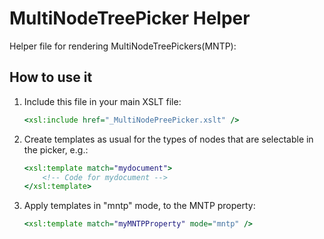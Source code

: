 # MultiNodeTreePicker Helper

Helper file for rendering MultiNodeTreePickers(MNTP):

## How to use it

1. Include this file in your main XSLT file:

	```xslt
	<xsl:include href="_MultiNodePreePicker.xslt" />
	```
	
2. Create templates as usual for the types of nodes that are selectable in the picker, e.g.:

	```xslt
	<xsl:template match="mydocument">
		<!-- Code for mydocument -->
	</xsl:template>
	```

3. Apply templates in "mntp" mode, to the MNTP property:

	```xslt
	<xsl:template match="myMNTPProperty" mode="mntp" />
	```